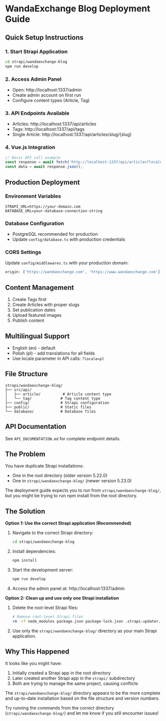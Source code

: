 # WandaExchange Blog Deployment Guide

## Quick Setup Instructions

### 1. Start Strapi Application
```bash
cd strapi/wandaexchange-blog
npm run develop
```

### 2. Access Admin Panel
- Open: http://localhost:1337/admin
- Create admin account on first run
- Configure content types (Article, Tag)

### 3. API Endpoints Available
- Articles: http://localhost:1337/api/articles
- Tags: http://localhost:1337/api/tags
- Single Article: http://localhost:1337/api/articles/slug/{slug}

### 4. Vue.js Integration
```javascript
// Basic API call example
const response = await fetch('http://localhost:1337/api/articles?locale=en');
const data = await response.json();
```

## Production Deployment

### Environment Variables
```env
STRAPI_URL=https://your-domain.com
DATABASE_URL=your-database-connection-string
```

### Database Configuration
- PostgreSQL recommended for production
- Update `config/database.ts` with production credentials

### CORS Settings
Update `config/middlewares.ts` with your production domain:
```javascript
origin: ['https://wandaexchange.com', 'https://www.wandaexchange.com']
```

## Content Management
1. Create Tags first
2. Create Articles with proper slugs
3. Set publication dates
4. Upload featured images
5. Publish content

## Multilingual Support
- English (en) - default
- Polish (pl) - add translations for all fields
- Use locale parameter in API calls: `?locale=pl`

## File Structure
```
strapi/wandaexchange-blog/
├── src/api/
│   ├── article/          # Article content type
│   └── tag/             # Tag content type
├── config/              # Strapi configuration
├── public/              # Static files
└── database/            # Database files
```

## API Documentation
See `API_DOCUMENTATION.md` for complete endpoint details.

## The Problem

You have duplicate Strapi installations:
- One in the root directory (older version 5.22.0)
- One in `strapi/wandaexchange-blog/` (newer version 5.23.0)

The deployment guide expects you to run from `strapi/wandaexchange-blog/`, but you might be trying to run npm install from the root directory.

## The Solution

**Option 1: Use the correct Strapi application (Recommended)**

1. Navigate to the correct Strapi directory:
   ```bash
   cd strapi/wandaexchange-blog
   ```

2. Install dependencies:
   ```bash
   npm install
   ```

3. Start the development server:
   ```bash
   npm run develop
   ```

4. Access the admin panel at: http://localhost:1337/admin

**Option 2: Clean up and use only one Strapi installation**

1. Delete the root-level Strapi files:
   ```bash
   # Remove root-level Strapi files
   rm -rf node_modules package.json package-lock.json .strapi-updater.json .strapi/
   ```

2. Use only the `strapi/wandaexchange-blog/` directory as your main Strapi application.

## Why This Happened

It looks like you might have:
1. Initially created a Strapi app in the root directory
2. Later created another Strapi app in the `strapi/` subdirectory
3. Both are trying to manage the same project, causing conflicts

The `strapi/wandaexchange-blog/` directory appears to be the more complete and up-to-date installation based on the file structure and version numbers.

Try running the commands from the correct directory (`strapi/wandaexchange-blog/`) and let me know if you still encounter issues!
